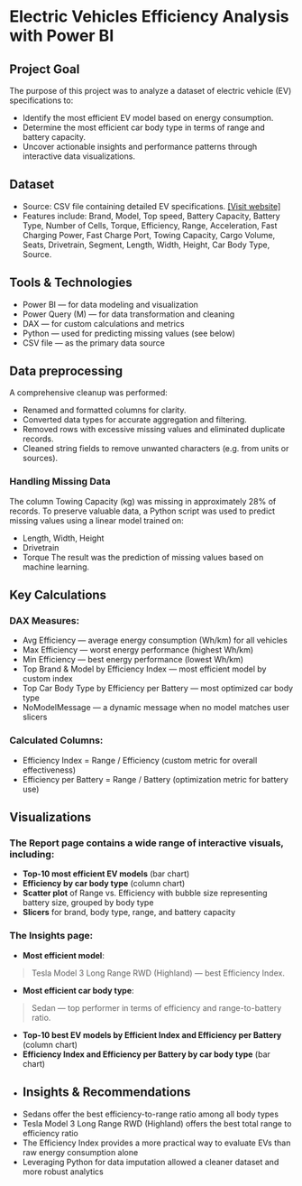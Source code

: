 # Electric Vehicles Efficiency Analysis with Power BI
## Project Goal
The purpose of this project was to analyze a dataset of electric vehicle (EV) specifications to:
- Identify the most efficient EV model based on energy consumption.
- Determine the most efficient car body type in terms of range and battery capacity.
- Uncover actionable insights and performance patterns through interactive data visualizations.
## Dataset
- Source: CSV file containing detailed EV specifications. [[Visit website]](https://www.kaggle.com/datasets/urvishahir/electric-vehicle-specifications-dataset-2025)
- Features include: Brand, Model, Top speed, Battery Capacity, Battery Type, Number of Cells, Torque, Efficiency, Range, Acceleration,
  Fast Charging Power, Fast Charge Port, Towing Capacity, Cargo Volume, Seats, Drivetrain, Segment, Length, Width, Height, Car Body Type, Source.
## Tools & Technologies
- Power BI — for data modeling and visualization
- Power Query (M) — for data transformation and cleaning
- DAX — for custom calculations and metrics
- Python — used for predicting missing values (see below)
- CSV file — as the primary data source
##  Data preprocessing
A comprehensive cleanup was performed:
- Renamed and formatted columns for clarity.
- Converted data types for accurate aggregation and filtering.
- Removed rows with excessive missing values and eliminated duplicate records.
- Cleaned string fields to remove unwanted characters (e.g. from units or sources).
### Handling Missing Data
The column Towing Capacity (kg) was missing in approximately 28% of records.
To preserve valuable data, a Python script was used to predict missing values using a linear model trained on:
- Length, Width, Height
- Drivetrain
- Torque
The result was the prediction of missing values based on machine learning.
## Key Calculations
### DAX Measures:
- Avg Efficiency — average energy consumption (Wh/km) for all vehicles
- Max Efficiency — worst energy performance (highest Wh/km)
- Min Efficiency — best energy performance (lowest Wh/km)
- Top Brand & Model by Efficiency Index — most efficient model by custom index
- Top Car Body Type by Efficiency per Battery — most optimized car body type
- NoModelMessage — a dynamic message when no model matches user slicers
### Calculated Columns:
- Efficiency Index = Range / Efficiency (custom metric for overall effectiveness)
- Efficiency per Battery = Range / Battery (optimization metric for battery use)
## Visualizations
### The Report page contains a wide range of interactive visuals, including:
- **Top-10 most efficient EV models** (bar chart)
- **Efficiency by car body type** (column chart)
- **Scatter plot** of Range vs. Efficiency with bubble size representing battery size, grouped by body type
- **Slicers** for brand, body type, range, and battery capacity
### The Insights page:
- **Most efficient model**:
> Tesla Model 3 Long Range RWD (Highland) — best Efficiency Index.
- **Most efficient car body type**:
> Sedan — top performer in terms of efficiency and range-to-battery ratio.
- **Top-10 best EV models by Efficient Index and Efficiency per Battery** (column chart)
- **Efficiency Index and Efficiency per Battery by car body type** (bar chart)
- ## Insights & Recommendations
- Sedans offer the best efficiency-to-range ratio among all body types
- Tesla Model 3 Long Range RWD (Highland) offers the best total range to efficiency ratio
- The Efficiency Index provides a more practical way to evaluate EVs than raw energy consumption alone
- Leveraging Python for data imputation allowed a cleaner dataset and more robust analytics
